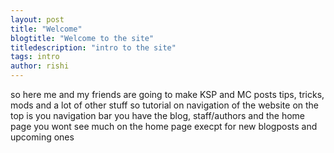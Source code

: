 ```yaml
---
layout: post
title: "Welcome"
blogtitle: "Welcome to the site"
titledescription: "intro to the site"
tags: intro
author: rishi
---
```

so here me and my friends are going to make KSP and MC posts tips, tricks, mods and a lot of other stuff
so tutorial on navigation of the website on the top is you navigation bar you have the blog, staff/authors and the home page
you wont see much on the home page execpt for new blogposts and upcoming ones
